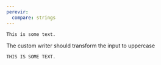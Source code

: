 ```yaml
---
perevir:
  compare: strings
---
```


``` markdown {#input}
This is some text.
```

The custom writer should transform the input to uppercase

``` custom {#output}
THIS IS SOME TEXT.
```
